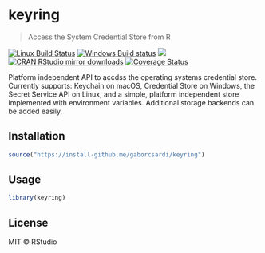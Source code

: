 


# keyring

> Access the System Credential Store from R

[![Linux Build Status](https://travis-ci.org/gaborcsardi/keyring.svg?branch=master)](https://travis-ci.org/gaborcsardi/keyring)
[![Windows Build status](https://ci.appveyor.com/api/projects/status/github/gaborcsardi/keyring?svg=true)](https://ci.appveyor.com/project/gaborcsardi/keyring)
[![](http://www.r-pkg.org/badges/version/keyring)](http://www.r-pkg.org/pkg/keyring)
[![CRAN RStudio mirror downloads](http://cranlogs.r-pkg.org/badges/keyring)](http://www.r-pkg.org/pkg/keyring)
[![Coverage Status](https://img.shields.io/codecov/c/github/gaborcsardi/keyring/master.svg)](https://codecov.io/github/gaborcsardi/keyring?branch=master)

Platform independent API to accdss the operating systems
credential store. Currently supports: Keychain on macOS, Credential
Store on Windows, the Secret Service API on Linux, and a simple,
platform independent store implemented with environment variables.
Additional storage backends can be added easily.

## Installation


```r
source("https://install-github.me/gaborcsardi/keyring")
```

## Usage


```r
library(keyring)
```

## License

MIT © RStudio
